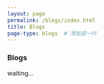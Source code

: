 ```yaml
---
layout: page
permalink: /blogs/index.html
title: Blogs
page-type: blogs  # 添加这一行
---
```


### Blogs
waiting... <br>

[//]: # (### Leave a Message 欢迎留言)

[//]: # ()
[//]: # (<br>)

[//]: # ()
[//]: # ({% include disqus.html %} )

[//]: # ()
[//]: # (<br>)

